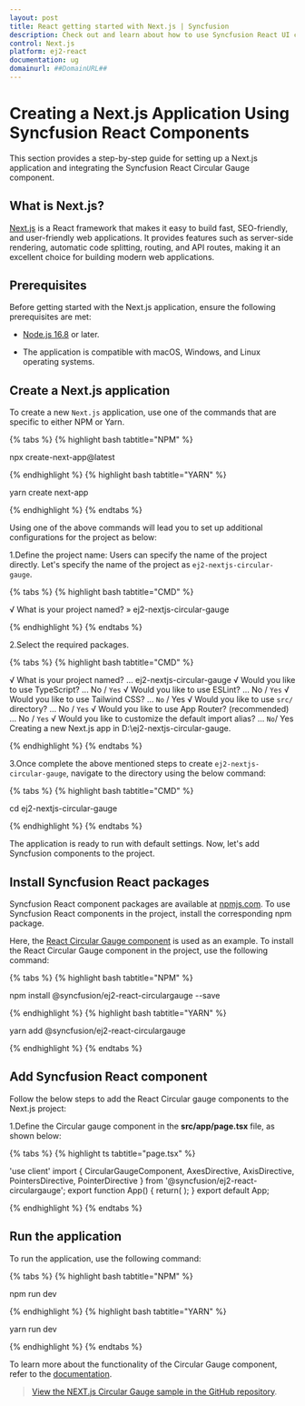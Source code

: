 ```yaml
---
layout: post
title: React getting started with Next.js | Syncfusion
description: Check out and learn about how to use Syncfusion React UI components in the Next.js project.
control: Next.js
platform: ej2-react
documentation: ug
domainurl: ##DomainURL##
---
```



# Creating a Next.js Application Using Syncfusion React Components

This section provides a step-by-step guide for setting up a Next.js application and integrating the Syncfusion React Circular Gauge component.

## What is Next.js?

[Next.js](https://nextjs.org/) is a React framework that makes it easy to build fast, SEO-friendly, and user-friendly web applications. It provides features such as server-side rendering, automatic code splitting, routing, and API routes, making it an excellent choice for building modern web applications.

## Prerequisites

Before getting started with the Next.js application, ensure the following prerequisites are met:

* [Node.js 16.8](https://nodejs.org/en) or later.

* The application is compatible with macOS, Windows, and Linux operating systems.

## Create a Next.js application

To create a new `Next.js` application, use one of the commands that are specific to either NPM or Yarn.

{% tabs %}
{% highlight bash tabtitle="NPM" %}

npx create-next-app@latest

{% endhighlight %}
{% highlight bash tabtitle="YARN" %}

yarn create next-app

{% endhighlight %}
{% endtabs %}

Using one of the above commands will lead you to set up additional configurations for the project as below:

1.Define the project name: Users can specify the name of the project directly. Let's specify the name of the project as `ej2-nextjs-circular-gauge`.

{% tabs %}
{% highlight bash tabtitle="CMD" %}

√ What is your project named? » ej2-nextjs-circular-gauge

{% endhighlight %}
{% endtabs %}

2.Select the required packages.

{% tabs %}
{% highlight bash tabtitle="CMD" %}

√ What is your project named? ... ej2-nextjs-circular-gauge
√ Would you like to use TypeScript? ... No / `Yes`
√ Would you like to use ESLint? ... No / `Yes`
√ Would you like to use Tailwind CSS? ... `No` / Yes
√ Would you like to use `src/` directory? ... No / `Yes`
√ Would you like to use App Router? (recommended) ... No / `Yes`
√ Would you like to customize the default import alias? ... `No`/ Yes
Creating a new Next.js app in D:\ej2-nextjs-circular-gauge.

{% endhighlight %}
{% endtabs %}

3.Once complete the above mentioned steps to create `ej2-nextjs-circular-gauge`, navigate to the directory using the below command:

{% tabs %}
{% highlight bash tabtitle="CMD" %}

cd ej2-nextjs-circular-gauge

{% endhighlight %}
{% endtabs %}

The application is ready to run with default settings. Now, let's add Syncfusion components to the project.

## Install Syncfusion React packages

Syncfusion React component packages are available at [npmjs.com](https://www.npmjs.com/search?q=ej2-react). To use Syncfusion React components in the project, install the corresponding npm package.

Here, the [React Circular Gauge component](https://www.syncfusion.com/react-components/react-circular-gauge) is used as an example. To install the React Circular Gauge component in the project, use the following command:

{% tabs %}
{% highlight bash tabtitle="NPM" %}

npm install @syncfusion/ej2-react-circulargauge --save

{% endhighlight %}
{% highlight bash tabtitle="YARN" %}

yarn add @syncfusion/ej2-react-circulargauge

{% endhighlight %}
{% endtabs %}

## Add Syncfusion React component

Follow the below steps to add the React Circular gauge components to the Next.js project:

1.Define the Circular gauge component in the **src/app/page.tsx** file, as shown below:

{% tabs %}
{% highlight ts tabtitle="page.tsx" %}

'use client'
import { CircularGaugeComponent, AxesDirective, AxisDirective, PointersDirective, PointerDirective } from '@syncfusion/ej2-react-circulargauge';
export function App() {
  return(
  <CircularGaugeComponent >
    <AxesDirective>
      <AxisDirective>
        <PointersDirective>
          <PointerDirective value={35}></PointerDirective>
        </PointersDirective>
      </AxisDirective>
    </AxesDirective>
  </CircularGaugeComponent>);
}
export default App;

{% endhighlight %}
{% endtabs %}

## Run the application

To run the application, use the following command:

{% tabs %}
{% highlight bash tabtitle="NPM" %}

npm run dev

{% endhighlight %}
{% highlight bash tabtitle="YARN" %}

yarn run dev

{% endhighlight %}
{% endtabs %}

To learn more about the functionality of the Circular Gauge component, refer to the [documentation](https://ej2.syncfusion.com/react/documentation/circular-gauge/getting-started#module-injection).

> [View the NEXT.js Circular Gauge sample in the GitHub repository](https://github.com/SyncfusionExamples/ej2-nextjs-circular-gauge).
